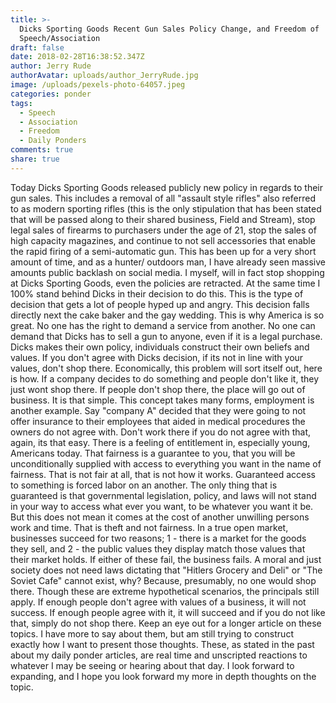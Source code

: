 ```yaml
---
title: >-
  Dicks Sporting Goods Recent Gun Sales Policy Change, and Freedom of
  Speech/Association
draft: false
date: 2018-02-28T16:38:52.347Z
author: Jerry Rude
authorAvatar: uploads/author_JerryRude.jpg
image: /uploads/pexels-photo-64057.jpeg
categories: ponder
tags:
  - Speech
  - Association
  - Freedom
  - Daily Ponders
comments: true
share: true
---
```

Today Dicks Sporting Goods released publicly new policy in regards to their gun sales. This includes a removal of all "assault style rifles" also referred to as modern sporting rifles (this is the only stipulation that has been stated that will be passed along to their shared business, Field and Stream), stop legal sales of firearms to purchasers under the age of 21, stop the sales of high capacity magazines, and continue to not sell accessories that enable the rapid firing of a semi-automatic gun. This has been up for a very short amount of time, and as a hunter/ outdoors man, I have already seen massive amounts public backlash on social media. I myself, will in fact stop shopping at Dicks Sporting Goods, even the policies are retracted. At the same time I 100% stand behind Dicks in their decision to do this. This is the type of decision that gets a lot of people hyped up and angry. This decision falls directly next the cake baker and the gay wedding. This is why America is so great. No one has the right to demand a service from another. No one can demand that Dicks has to sell a gun to anyone, even if it is a legal purchase. Dicks makes their own policy, individuals construct their own beliefs and values. If you don't agree with Dicks decision, if its not in line with your values, don't shop there. Economically, this problem will sort itself out, here is how. If a company decides to do something and people don't like it, they just wont shop there. If people don't shop there, the place will go out of business. It is that simple. This concept takes many forms, employment is another example. Say "company A" decided that they were going to not offer insurance to their employees that aided in medical procedures the owners do not agree with. Don't work there if you do not agree with that, again, its that easy. There is a feeling of entitlement in, especially young, Americans today. That fairness is a guarantee to you, that you will be unconditionally supplied with access to everything you want in the name of fairness. That is not fair at all, that is not how it works. Guaranteed access to something is forced labor on an another. The only thing that is guaranteed is that governmental legislation, policy, and laws will not stand in your way to access what ever you want, to be whatever you want it be. But this does not mean it comes at the cost of another unwilling persons work and time. That is theft and not fairness. In a true open market, businesses succeed for two reasons; 1 - there is a market for the goods they sell, and 2 - the public values they display match those values that their market holds. If either of these fail, the business fails. A moral and just society does not need laws dictating that "Hitlers Grocery and Deli" or "The Soviet Cafe" cannot exist, why? Because, presumably, no one would shop there. Though these are extreme hypothetical scenarios, the principals still apply. If enough people don't agree with values of a business, it will not success. If enough people agree with it, it will succeed and if you do not like that, simply do not shop there. Keep an eye out for a longer article on these topics. I have more to say about them, but am still trying to construct exactly how I want to present those thoughts. These, as stated in the past about my daily ponder articles, are real time and unscripted reactions to whatever I may be seeing or hearing about that day. I look forward to expanding, and I hope you look forward my more in depth thoughts on the topic. 
